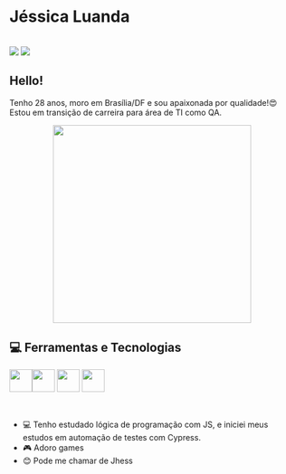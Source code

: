 
# Jéssica Luanda   

<br>  

<div><a href="[https://instagram.com/seu-usuário-instagram-aqui](https://www.instagram.com/ijheess/profilecard/?igsh=MW9zZzhvaTJ4eW14eQ==)" target="_blank"><img loading="lazy" src="https://img.shields.io/badge/-Instagram-%23E4405F?style=for-the-badge&logo=instagram&logoColor=white" target="_blank"></a> <a href="www.linkedin.com/in/jessicaluanda" target="_blank"><img loading="lazy" src="https://img.shields.io/badge/-LinkedIn-%230077B5?style=for-the-badge&logo=linkedin&logoColor=white" target="_blank"> 
</a> 
<br>



## Hello!

Tenho 28 anos, moro em Brasília/DF e sou apaixonada por qualidade!😍
Estou em transição de carreira para área de TI como QA.
<br>  

<p align="center">
<img src="https://uploadimage.io/images/2024/10/27/Eu-IA.png" width="350" height="350" align="center"/></a> </p>


## 💻 Ferramentas e Tecnologias
<img src="https://cdn.jsdelivr.net/gh/devicons/devicon@latest/icons/github/github-original.svg" width="40" height="40"/><img src="https://cdn.jsdelivr.net/gh/devicons/devicon@latest/icons/javascript/javascript-original.svg" width="40" height="40" /> <img src="https://cdn.jsdelivr.net/gh/devicons/devicon@latest/icons/selenium/selenium-original.svg" width="40" height="40" /> <img src="https://cdn.jsdelivr.net/gh/devicons/devicon@latest/icons/vscode/vscode-original.svg" width="40" height="40" />

<br> 

- 💻 Tenho estudado lógica de programação com JS, e iniciei meus estudos em automação de testes com Cypress.
- 🎮 Adoro games
- 😊 Pode me chamar de Jhess








